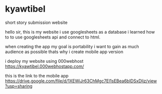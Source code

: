 # kyawtibel
short story submission website

hello sir, this is my website
i use googlesheets as a database
i learned how to to use googlesheets api 
and connect to html.

when creating the app my goal is portability
i want to gain as much audience as possible
thats why i create mobile app version




i deploy my website using 000webhost
https://kyawtibel.000webhostapp.com/

this is the link to the mobile app
https://drive.google.com/file/d/1XEWiJr63ChMgc7El1sEBea6bIDSxDljz/view?usp=sharing
